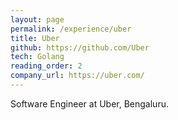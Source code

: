 ```yaml
---
layout: page
permalink: /experience/uber
title: Uber
github: https://github.com/Uber
tech: Golang
reading_order: 2
company_url: https://uber.com/
---
```


Software Engineer at Uber, Bengaluru.

